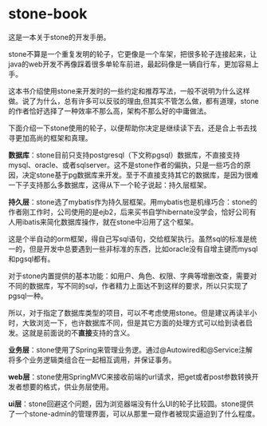 # stone-book
这是一本关于stone的开发手册。

stone不算是一个重复发明的轮子，它更像是一个车架，把很多轮子连接起来，让java的web开发不再像踩着很多单轮车前进，最起码像是一辆自行车，更加容易上手。

这本书介绍使用stone来开发时的一些约定和推荐写法，一般不说明为什么这样做。说了为什么，总有许多可以反驳的理由,但其实不管怎么做，都有道理，stone的作者恰好选择了一种效率不那么高，架构不那么好的中庸做法。

下面介绍一下stone使用的轮子，以便帮助你决定是继续读下去，还是合上书去找寻更加高尚的框架和真理。

**数据库**：stone目前只支持postgresql（下文称pgsql）数据库，不直接支持mysql、oracle、或者sqlserver。这不是stone作者的偏执，只是一些巧合的原因，决定stone基于pg数据库来开发。至于不直接支持其它的数据库，是因为很难一下子支持那么多数据库，这得从下一个轮子说起：持久层框架。

**持久层**：stone选了mybatis作为持久层框架。用mybatis也是机缘巧合：stone的作者刚工作时，公司使用的是ejb2，后来买书自学hibernate没学会，恰好公司有人用ibatis来简化数据库操作，就在stone中沿用了这个框架。

这是个半自动的orm框架，得自己写sql语句，交给框架执行。虽然sql的标准是统一的，但是开发中总要遇到一些非标准的东西，比如oracle没有自增主键而mysql和pgsql都有。

对于stone内置提供的基本功能：如用户、角色、权限、字典等增删改查，需要对不同的数据库，写不同的sql，作者精力上面达不到这样的要求，所以只实现了pgsql一种。

所以，对于指定了数据库类型的项目，可以不考虑使用stone。但是建议再读半小时，大致浏览一下，也许数据库不同，但是其它方面的处理方式可以给到读者启发。这就是前面说的不**直接**支持的含义。

**业务层**：stone使用了Spring来管理业务逻。通过@Autowired和@Service注解将多个业务逻辑类组合在一起相互调用，并保证事务。

**web层**：stone使用SpringMVC来接收前端的url请求，把get或者post参数转换开发者想要的格式，供业务层使用。

**ui层**：stone回避这个问题，因为浏览器端没有什么UI的轮子比较圆。stone提供了一个stone-admin的管理界面，可以从那里一窥作者被现实逼迫到了什么程度。
